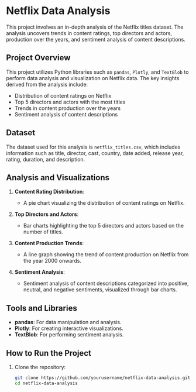 # Netflix Data Analysis

This project involves an in-depth analysis of the Netflix titles dataset. The analysis uncovers trends in content ratings, top directors and actors, production over the years, and sentiment analysis of content descriptions.

## Project Overview

This project utilizes Python libraries such as `pandas`, `Plotly`, and `TextBlob` to perform data analysis and visualization on Netflix data. The key insights derived from the analysis include:

- Distribution of content ratings on Netflix
- Top 5 directors and actors with the most titles
- Trends in content production over the years
- Sentiment analysis of content descriptions

## Dataset

The dataset used for this analysis is `netflix_titles.csv`, which includes information such as title, director, cast, country, date added, release year, rating, duration, and description.

## Analysis and Visualizations

1. **Content Rating Distribution**:
   - A pie chart visualizing the distribution of content ratings on Netflix.

2. **Top Directors and Actors**:
   - Bar charts highlighting the top 5 directors and actors based on the number of titles.

3. **Content Production Trends**:
   - A line graph showing the trend of content production on Netflix from the year 2000 onwards.

4. **Sentiment Analysis**:
   - Sentiment analysis of content descriptions categorized into positive, neutral, and negative sentiments, visualized through bar charts.

## Tools and Libraries

- **pandas**: For data manipulation and analysis.
- **Plotly**: For creating interactive visualizations.
- **TextBlob**: For performing sentiment analysis.

## How to Run the Project

1. Clone the repository:
   ```bash
   git clone https://github.com/yourusername/netflix-data-analysis.git
   cd netflix-data-analysis

